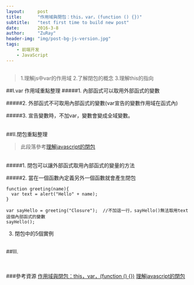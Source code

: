 ```yaml
---
layout:     post
title:      "作用域與閉包：this，var，(function () {})"
subtitle:   "test first time to build new post"
date:       2016-3-8
author:     "ZuRay"
header-img: "img/post-bg-js-version.jpg"
tags:
    - 前端开发
    - JavaScript
---
```


## 
>1.理解js中var的作用域
>2.了解閉包的概念
>3.理解this的指向


##I.var 作用域重點整理
#####1.  內部函式可以取用外部函式的變數

#####2.  外部函式不可取用內部函式的變數(var宣告的變數作用域在函式內)

#####3.  宣告變數時，不加var，變數會變成全域變數。

<br>
##II.閉包重點整理

>此段落參考[理解javascript的閉包](http://coolshell.cn/articles/6731.html)

<br>
#####1.  閉包可以讓外部函式取用內部函式的變量的方法

#####2.  當在一個函數內定義另外一個函數就會產生閉包

```
function greeting(name){
  var text = alert("Hello" + name);
}

var sayHello = greeting("Closure");  //不加這一行，sayHello()無法取用text這個內部函式的變數
sayHello();
```

3. 閉包中的5個實例


<br>
##III. 


<br><br>
###參考資源
[作用域與閉包：this，var，(function () {})](https://github.com/alsotang/node-lessons/tree/master/lesson11)
[理解javascript的閉包](http://coolshell.cn/articles/6731.html)
